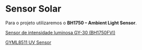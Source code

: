 # Sensor Solar

Para o projeto utilizaremos o **BH1750 – Ambient Light Sensor**.

[Sensor de intensidade luminosa GY-30 (BH1750FVI)](https://www.dobitaobyte.com.br/sensor-de-intensidade-luminosa-gy-30-bh1750fvi/)

[GYML8511 UV Sensor](http://wiki.sunfounder.cc/index.php?title=GYML8511_UV_Sensor)

